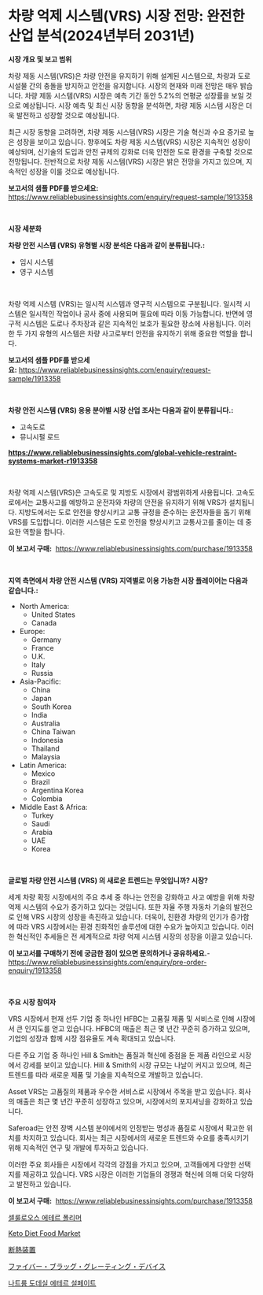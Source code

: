 <p><h1>차량 억제 시스템(VRS) 시장 전망: 완전한 산업 분석(2024년부터 2031년)</h1></p><p><strong>시장 개요 및 보고 범위</strong></p>
<p><p>차량 제동 시스템(VRS)은 차량 안전을 유지하기 위해 설계된 시스템으로, 차량과 도로 시설물 간의 충돌을 방지하고 안전을 유지합니다. 시장의 현재와 미래 전망은 매우 밝습니다. 차량 제동 시스템(VRS) 시장은 예측 기간 동안 5.2%의 연평균 성장률을 보일 것으로 예상됩니다. 시장 예측 및 최신 시장 동향을 분석하면, 차량 제동 시스템 시장은 더욱 발전하고 성장할 것으로 예상됩니다. </p><p>최근 시장 동향을 고려하면, 차량 제동 시스템(VRS) 시장은 기술 혁신과 수요 증가로 높은 성장을 보이고 있습니다. 향후에도 차량 제동 시스템(VRS) 시장은 지속적인 성장이 예상되며, 신기술의 도입과 안전 규제의 강화로 더욱 안전한 도로 환경을 구축할 것으로 전망됩니다. 전반적으로 차량 제동 시스템(VRS) 시장은 밝은 전망을 가지고 있으며, 지속적인 성장을 이룰 것으로 예상됩니다.</p></p>
<p><strong>보고서의 샘플 PDF를 받으세요:</strong> <a href="https://www.reliablebusinessinsights.com/enquiry/request-sample/1913358">https://www.reliablebusinessinsights.com/enquiry/request-sample/1913358</a></p>
<p>&nbsp;</p>
<p><strong>시장 세분화</strong></p>
<p><strong>차량 안전 시스템 (VRS) 유형별 시장 분석은 다음과 같이 분류됩니다.:</strong></p>
<p><ul><li>임시 시스템</li><li>영구 시스템</li></ul></p>
<p>&nbsp;</p>
<p><p>차량 억제 시스템 (VRS)는 일시적 시스템과 영구적 시스템으로 구분됩니다. 일시적 시스템은 일시적인 작업이나 공사 중에 사용되며 필요에 따라 이동 가능합니다. 반면에 영구적 시스템은 도로나 주차장과 같은 지속적인 보호가 필요한 장소에 사용됩니다. 이러한 두 가지 유형의 시스템은 차량 사고로부터 안전을 유지하기 위해 중요한 역할을 합니다.</p></p>
<p><strong>보고서의 샘플 PDF를 받으세요:</strong>&nbsp;<a href="https://www.reliablebusinessinsights.com/enquiry/request-sample/1913358">https://www.reliablebusinessinsights.com/enquiry/request-sample/1913358</a></p>
<p>&nbsp;</p>
<p><strong> 차량 안전 시스템 (VRS) 응용 분야별 시장 산업 조사는 다음과 같이 분류됩니다.:</strong></p>
<p><ul><li>고속도로</li><li>뮤니시펄 로드</li></ul></p>
<p><strong><a href="https://www.reliablebusinessinsights.com/global-vehicle-restraint-systems-market-r1913358">https://www.reliablebusinessinsights.com/global-vehicle-restraint-systems-market-r1913358</a></strong></p>
<p>&nbsp;</p>
<p><p>차량 억제 시스템(VRS)은 고속도로 및 지방도 시장에서 광범위하게 사용됩니다. 고속도로에서는 교통사고를 예방하고 운전자와 차량의 안전을 유지하기 위해 VRS가 설치됩니다. 지방도에서는 도로 안전을 향상시키고 교통 규정을 준수하는 운전자들을 돕기 위해 VRS를 도입합니다. 이러한 시스템은 도로 안전을 향상시키고 교통사고를 줄이는 데 중요한 역할을 합니다.</p></p>
<p><strong>이 보고서 구매:</strong>&nbsp; <a href="https://www.reliablebusinessinsights.com/purchase/1913358">https://www.reliablebusinessinsights.com/purchase/1913358</a></p>
<p>&nbsp;</p>
<p><strong>지역 측면에서 차량 안전 시스템 (VRS) 지역별로 이용 가능한 시장 플레이어는 다음과 같습니다.:</strong></p>
<p><ul>
    <li>
        North America:
        <ul>
            <li>United States</li>
            <li>Canada</li>
        </ul>
    </li>
    <li>
        Europe:
        <ul>
            <li>Germany</li>
            <li>France</li>
            <li>U.K.</li>
            <li>Italy</li>
            <li>Russia</li>
        </ul>
    </li>
    <li>
        Asia-Pacific:
        <ul>
            <li>China</li>
            <li>Japan</li>
            <li>South Korea</li>
            <li>India</li>
            <li>Australia</li>
            <li>China Taiwan</li>
            <li>Indonesia</li>
            <li>Thailand</li>
            <li>Malaysia</li>
        </ul>
    </li>
    <li>
        Latin America:
        <ul>
            <li>Mexico</li>
            <li>Brazil</li>
            <li>Argentina Korea</li>
            <li>Colombia</li>
        </ul>
    </li>
    <li>
        Middle East & Africa:
        <ul>
            <li>Turkey</li>
            <li>Saudi</li>
            <li>Arabia</li>
            <li>UAE</li>
            <li>Korea</li>
        </ul>
    </li>
    </ul></p>
<p>&nbsp;</p>
<p><strong>글로벌 차량 안전 시스템 (VRS) 의 새로운 트렌드는 무엇입니까? 시장?</strong></p>
<p><p>세계 차량 확정 시장에서의 주요 추세 중 하나는 안전을 강화하고 사고 예방을 위해 차량 억제 시스템의 수요가 증가하고 있다는 것입니다. 또한 자율 주행 자동차 기술의 발전으로 인해 VRS 시장의 성장을 촉진하고 있습니다. 더욱이, 친환경 차량의 인기가 증가함에 따라 VRS 시장에서는 환경 친화적인 솔루션에 대한 수요가 높아지고 있습니다. 이러한 혁신적인 추세들은 전 세계적으로 차량 억제 시스템 시장의 성장을 이끌고 있습니다.</p></p>
<p><strong>이 보고서를 구매하기 전에 궁금한 점이 있으면 문의하거나 공유하세요.</strong>- <a href="https://www.reliablebusinessinsights.com/enquiry/pre-order-enquiry/1913358">https://www.reliablebusinessinsights.com/enquiry/pre-order-enquiry/1913358</a></p>
<p>&nbsp;</p>
<p><strong>주요 시장 참여자</strong></p>
<p><p>VRS 시장에서 현재 선두 기업 중 하나인 HFBC는 고품질 제품 및 서비스로 인해 시장에서 큰 인지도를 얻고 있습니다. HFBC의 매출은 최근 몇 년간 꾸준히 증가하고 있으며, 기업의 성장과 함께 시장 점유율도 계속 확대되고 있습니다.</p><p>다른 주요 기업 중 하나인 Hill & Smith는 품질과 혁신에 중점을 둔 제품 라인으로 시장에서 강세를 보이고 있습니다. Hill & Smith의 시장 규모는 나날이 커지고 있으며, 최근 트렌드를 따라 새로운 제품 및 기술을 지속적으로 개발하고 있습니다.</p><p>Asset VRS는 고품질의 제품과 우수한 서비스로 시장에서 주목을 받고 있습니다. 회사의 매출은 최근 몇 년간 꾸준히 성장하고 있으며, 시장에서의 포지셔닝을 강화하고 있습니다.</p><p>Saferoad는 안전 장벽 시스템 분야에서의 인정받는 명성과 품질로 시장에서 확고한 위치를 차지하고 있습니다. 회사는 최근 시장에서의 새로운 트렌드와 수요를 충족시키기 위해 지속적인 연구 및 개발에 투자하고 있습니다.</p><p>이러한 주요 회사들은 시장에서 각각의 강점을 가지고 있으며, 고객들에게 다양한 선택지를 제공하고 있습니다. VRS 시장은 이러한 기업들의 경쟁과 혁신에 의해 더욱 다양하고 발전하고 있습니다.</p></p>
<p><strong>이 보고서 구매:</strong>&nbsp;&nbsp;<a href="https://www.reliablebusinessinsights.com/purchase/1913358">https://www.reliablebusinessinsights.com/purchase/1913358</a></p>
<p><p><a href="https://github.com/vseigx30c9a1j/Market-Research-Report-List-2/blob/main/7995370107561.md">셀룰로오스 에테르 폴리머</a></p><p><a href="https://issuu.com/reportprime-2/docs/keto-diet-food-market-size-2030.pptx">Keto Diet Food Market</a></p><p><a href="https://github.com/FredaJerde/Market-Research-Report-List-1/blob/main/8764462112988.md">断熱装置</a></p><p><a href="https://github.com/ycmtqqhvk3273/Market-Research-Report-List-2/blob/main/1690475112989.md">ファイバー・ブラッグ・グレーティング・デバイス</a></p><p><a href="https://github.com/garnett961902/Market-Research-Report-List-1/blob/main/5924114110687.md">나트륨 도데실 에테르 설페이트</a></p></p>